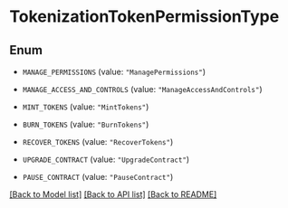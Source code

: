 # TokenizationTokenPermissionType

## Enum


* `MANAGE_PERMISSIONS` (value: `"ManagePermissions"`)

* `MANAGE_ACCESS_AND_CONTROLS` (value: `"ManageAccessAndControls"`)

* `MINT_TOKENS` (value: `"MintTokens"`)

* `BURN_TOKENS` (value: `"BurnTokens"`)

* `RECOVER_TOKENS` (value: `"RecoverTokens"`)

* `UPGRADE_CONTRACT` (value: `"UpgradeContract"`)

* `PAUSE_CONTRACT` (value: `"PauseContract"`)


[[Back to Model list]](../README.md#documentation-for-models) [[Back to API list]](../README.md#documentation-for-api-endpoints) [[Back to README]](../README.md)


